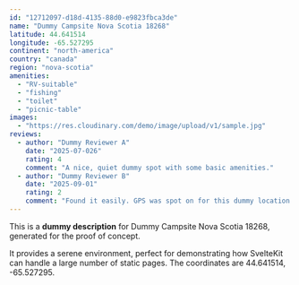 ```yaml
---
id: "12712097-d18d-4135-88d0-e9823fbca3de"
name: "Dummy Campsite Nova Scotia 18268"
latitude: 44.641514
longitude: -65.527295
continent: "north-america"
country: "canada"
region: "nova-scotia"
amenities:
  - "RV-suitable"
  - "fishing"
  - "toilet"
  - "picnic-table"
images:
  - "https://res.cloudinary.com/demo/image/upload/v1/sample.jpg"
reviews:
  - author: "Dummy Reviewer A"
    date: "2025-07-026"
    rating: 4
    comment: "A nice, quiet dummy spot with some basic amenities."
  - author: "Dummy Reviewer B"
    date: "2025-09-01"
    rating: 2
    comment: "Found it easily. GPS was spot on for this dummy location."
---
```


This is a **dummy description** for Dummy Campsite Nova Scotia 18268, generated for the proof of concept.

It provides a serene environment, perfect for demonstrating how SvelteKit can handle a large number of static pages. The coordinates are 44.641514, -65.527295.
